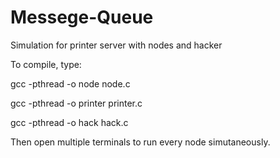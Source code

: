 # Messege-Queue
Simulation for printer server with nodes and hacker

To compile, type:

gcc -pthread -o node node.c

gcc -pthread -o printer printer.c

gcc -pthread -o hack hack.c

Then open multiple terminals to run every node simutaneously. 
